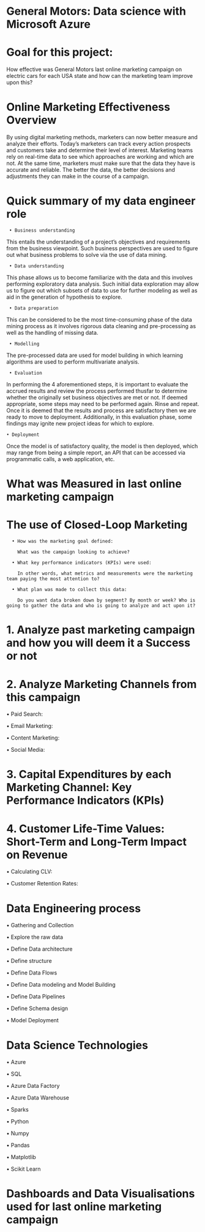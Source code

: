 # General Motors: Data science with Microsoft Azure

# Goal for this project:

How effective was General Motors last online marketing campaign on electric cars for each USA state and how can the marketing team improve upon this?

# Online Marketing Effectiveness Overview

By using digital marketing methods, marketers can now better measure and analyze their efforts. Today’s marketers can track every action prospects and customers take and determine their level of interest. Marketing teams rely on real-time data to see which approaches are working and which are not. At the same time, marketers must make sure that the data they have is accurate and reliable. The better the data, the better decisions and adjustments they can make in the course of a campaign.

# Quick summary of my data engineer role

     • Business understanding
    
   This entails the understanding of a project’s objectives and requirements from the business viewpoint. Such business perspectives are used to figure out what business problems to solve via the use of data mining.
 
     • Data understanding
 
   This phase allows us to become familiarize with the data and this involves performing exploratory data analysis. Such initial data exploration may allow us to figure out which subsets of data to use for further modeling as well as aid in the generation of hypothesis to explore.
 
     • Data preparation
 
   This can be considered to be the most time-consuming phase of the data mining process as it involves rigorous data cleaning and pre-processing as well as the handling of missing data.
 
     • Modelling
 
   The pre-processed data are used for model building in which learning algorithms are used to perform multivariate analysis.
 
     • Evaluation
 
   In performing the 4 aforementioned steps, it is important to evaluate the accrued results and review the process performed thusfar to determine whether the originally set business objectives are met or not. If deemed appropriate, some steps may need to be performed again. Rinse and repeat. Once it is deemed that the results and process are satisfactory then we are ready to move to deployment. Additionally, in this evaluation phase, some findings may ignite new project ideas for which to explore.
 
    • Deployment
 
   Once the model is of satisfactory quality, the model is then deployed, which may range from being a simple report, an API that can be accessed via programmatic calls, a web application, etc.
   
   
# What was Measured in last online marketing campaign

# The use of Closed-Loop Marketing
      • How was the marketing goal defined:
      
        What was the campaign looking to achieve?

      • What key performance indicators (KPIs) were used:
  
        In other words, what metrics and measurements were the marketing team paying the most attention to?

      • What plan was made to collect this data:
  
        Do you want data broken down by segment? By month or week? Who is going to gather the data and who is going to analyze and act upon it?
        
# 1. Analyze past marketing campaign and how you will deem it a Success or not
# 2. Analyze Marketing Channels from this campaign

   • Paid Search: 

   • Email Marketing: 

   • Content Marketing:

   • Social Media: 
   
# 3. Capital Expenditures by each Marketing Channel: Key Performance Indicators (KPIs)

# 4. Customer Life-Time Values: Short-Term and Long-Term Impact on Revenue
   • Calculating CLV:
  
   • Customer Retention Rates:
   
# Data Engineering process

 • Gathering and Collection
 
 • Explore the raw data

 • Define Data architecture
 
 • Define structure
 
 • Define Data Flows

 • Define Data modeling and Model Building

 • Define Data Pipelines

 • Define Schema design
 
 • Model Deployment
 
# Data Science Technologies

 • Azure

 • SQL

 • Azure Data Factory

 • Azure Data Warehouse

 • Sparks

 • Python
 
 • Numpy

 • Pandas

 • Matplotlib

 • Scikit Learn
 
# Dashboards and Data Visualisations used for last online marketing campaign
